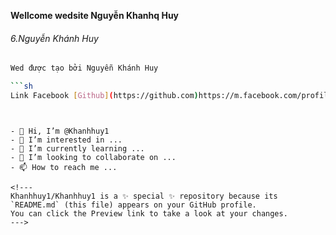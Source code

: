 **Wellcome wedsite Nguyễn Khanhq Huy**
###### 6.Nguyễn Khánh Huy
```sh
Wed được tạo bởi Nguyễn Khánh Huy
```
```sh
```sh
Link Facebook [Github](https://github.com)https://m.facebook.com/profile.php
```
```


- 👋 Hi, I’m @Khanhhuy1
- 👀 I’m interested in ...
- 🌱 I’m currently learning ...
- 💞️ I’m looking to collaborate on ...
- 📫 How to reach me ...

<!---
Khanhhuy1/Khanhhuy1 is a ✨ special ✨ repository because its `README.md` (this file) appears on your GitHub profile.
You can click the Preview link to take a look at your changes.
--->
